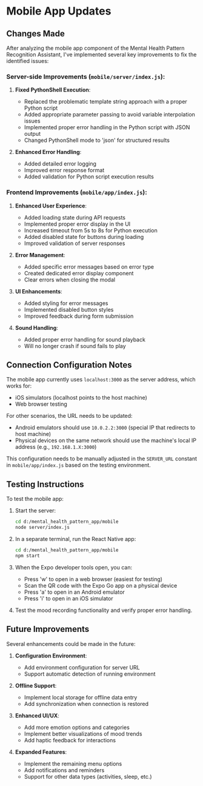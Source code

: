 # Mobile App Updates

## Changes Made

After analyzing the mobile app component of the Mental Health Pattern Recognition Assistant, I've implemented several key improvements to fix the identified issues:

### Server-side Improvements (`mobile/server/index.js`):

1. **Fixed PythonShell Execution**:
   - Replaced the problematic template string approach with a proper Python script
   - Added appropriate parameter passing to avoid variable interpolation issues
   - Implemented proper error handling in the Python script with JSON output
   - Changed PythonShell mode to 'json' for structured results

2. **Enhanced Error Handling**:
   - Added detailed error logging
   - Improved error response format
   - Added validation for Python script execution results

### Frontend Improvements (`mobile/app/index.js`):

1. **Enhanced User Experience**:
   - Added loading state during API requests
   - Implemented proper error display in the UI
   - Increased timeout from 5s to 8s for Python execution
   - Added disabled state for buttons during loading
   - Improved validation of server responses

2. **Error Management**:
   - Added specific error messages based on error type
   - Created dedicated error display component
   - Clear errors when closing the modal

3. **UI Enhancements**:
   - Added styling for error messages
   - Implemented disabled button styles
   - Improved feedback during form submission

4. **Sound Handling**:
   - Added proper error handling for sound playback
   - Will no longer crash if sound fails to play

## Connection Configuration Notes

The mobile app currently uses `localhost:3000` as the server address, which works for:
- iOS simulators (localhost points to the host machine)
- Web browser testing

For other scenarios, the URL needs to be updated:
- Android emulators should use `10.0.2.2:3000` (special IP that redirects to host machine)
- Physical devices on the same network should use the machine's local IP address (e.g., `192.168.1.X:3000`)

This configuration needs to be manually adjusted in the `SERVER_URL` constant in `mobile/app/index.js` based on the testing environment.

## Testing Instructions

To test the mobile app:

1. Start the server:
   ```bash
   cd d:/mental_health_pattern_app/mobile
   node server/index.js
   ```

2. In a separate terminal, run the React Native app:
   ```bash
   cd d:/mental_health_pattern_app/mobile
   npm start
   ```

3. When the Expo developer tools open, you can:
   - Press 'w' to open in a web browser (easiest for testing)
   - Scan the QR code with the Expo Go app on a physical device
   - Press 'a' to open in an Android emulator
   - Press 'i' to open in an iOS simulator

4. Test the mood recording functionality and verify proper error handling.

## Future Improvements

Several enhancements could be made in the future:

1. **Configuration Environment**:
   - Add environment configuration for server URL
   - Support automatic detection of running environment

2. **Offline Support**:
   - Implement local storage for offline data entry
   - Add synchronization when connection is restored

3. **Enhanced UI/UX**:
   - Add more emotion options and categories
   - Implement better visualizations of mood trends
   - Add haptic feedback for interactions

4. **Expanded Features**:
   - Implement the remaining menu options
   - Add notifications and reminders
   - Support for other data types (activities, sleep, etc.)
